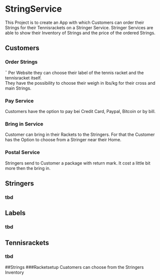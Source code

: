 <h1>StringService</h1>
This Project is to create an App with which Customers can order 
their Strings for their Tennisrackets on a Stringer Service.
Stringer Services are able to show their Inventory of Strings and the
price of the ordered Strings.

<h2>Customers</h2>
<h3>Order Strings</h3>¯
Per Website they can choose their label of the tennis racket and the 
tennisracket itself.</br>
They have the possibility to choose their weigh in lbs/kg for their cross
and main Strings. </br>
<h3>Pay Service</h3>
Customers have the option to pay bei Credit Card, Paypal, Bitcoin or by 
bill.
<h3>Bring in Service</h3>
Customer can bring in their Rackets to the Stringers. For that the 
Customer has the Option to choose from a Stringer near their Home.
<h3>Postal Service</h3>
Stringers send to Customer a package with return mark. It cost a little bit 
more then the bring in.

<h2>Stringers</h2>
<h3>tbd</h3>

<h2>Labels</h2>
<h3>tbd</h3>

<h2>Tennisrackets</h2>
<h3>tbd</h3>

##Strings
###Racketsetup
Cuatomers can choose from the Stringers Inventory


